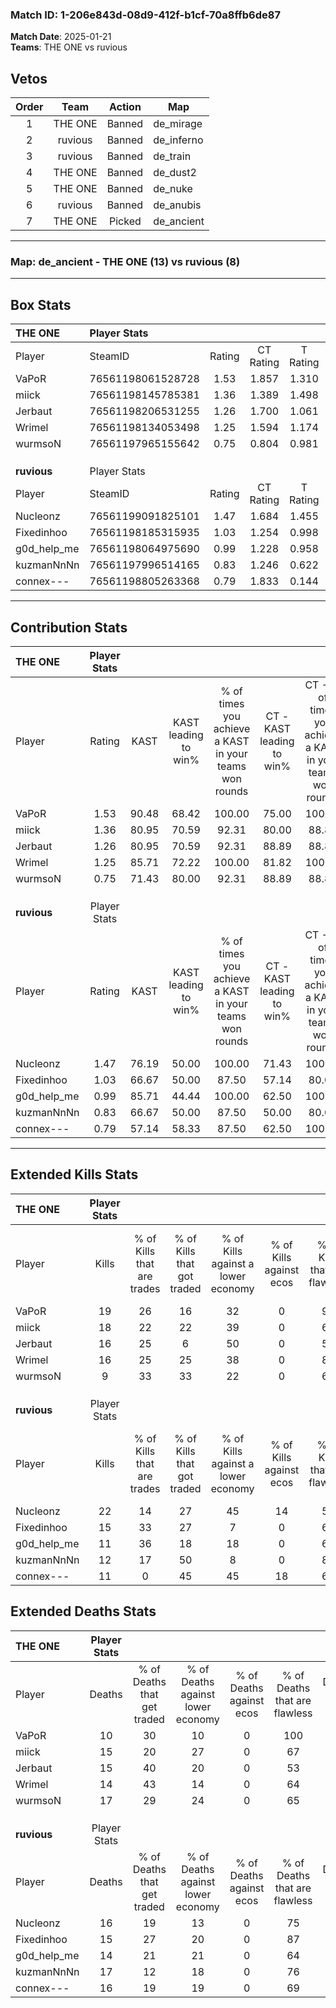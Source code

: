 ### Match ID: 1-206e843d-08d9-412f-b1cf-70a8ffb6de87  
**Match Date**: 2025-01-21  
**Teams**: THE ONE vs ruvious  

## Vetos  

| Order | Team | Action | Map |
| :---: | :--: | :----: | --- |
| 1 | THE ONE | Banned | de_mirage |
| 2 | ruvious | Banned | de_inferno |
| 3 | ruvious | Banned | de_train |
| 4 | THE ONE | Banned | de_dust2 |
| 5 | THE ONE | Banned | de_nuke |
| 6 | ruvious | Banned | de_anubis |
| 7 | THE ONE | Picked | de_ancient |

---  

### **Map**: de_ancient - THE ONE (13) vs ruvious (8)  
---  

## Box Stats  

| **THE ONE** | Player Stats      |        |           |          |       |       |       |         |        |      |     |
| :- | :- | :-: | :-: | :-: | :-: | :-: | :-: | :-: | :-: | :-: | :-: |
| Player      | SteamID           | Rating | CT Rating | T Rating | KAST  |  ADR  | Kills | Assists | Deaths | K/D  | HS% |
| VaPoR       | 76561198061528728 |  1.53  |   1.857   |  1.310   | 90.48 | 83.2  |  19   |    3    |   10   | 1.90 | 21  |
| miick       | 76561198145785381 |  1.36  |   1.389   |  1.498   | 80.95 | 98.0  |  18   |    7    |   15   | 1.20 | 77  |
| Jerbaut     | 76561198206531255 |  1.26  |   1.700   |  1.061   | 80.95 | 87.2  |  16   |   11    |   15   | 1.07 | 31  |
| Wrimel      | 76561198134053498 |  1.25  |   1.594   |  1.174   | 85.71 | 69.8  |  16   |    8    |   14   | 1.14 | 62  |
| wurmsoN     | 76561197965155642 |  0.75  |   0.804   |  0.981   | 71.43 | 64.7  |   9   |    5    |   17   | 0.53 | 44  |
|             |                   |        |           |          |       |       |       |         |        |      |     |
|             |                   |        |           |          |       |       |       |         |        |      |     |
|             |                   |        |           |          |       |       |       |         |        |      |     |
| **ruvious** | Player Stats      |        |           |          |       |       |       |         |        |      |     |
| Player      | SteamID           | Rating | CT Rating | T Rating | KAST  |  ADR  | Kills | Assists | Deaths | K/D  | HS% |
| Nucleonz    | 76561199091825101 |  1.47  |   1.684   |  1.455   | 76.19 | 105.9 |  22   |    4    |   16   | 1.38 | 54  |
| Fixedinhoo  | 76561198185315935 |  1.03  |   1.254   |  0.998   | 66.67 | 70.4  |  15   |    4    |   15   | 1.00 | 60  |
| g0d_help_me | 76561198064975690 |  0.99  |   1.228   |  0.958   | 85.71 | 60.3  |  11   |    2    |   14   | 0.79 | 54  |
| kuzmanNnNn  | 76561197996514165 |  0.83  |   1.246   |  0.622   | 66.67 | 60.6  |  12   |    6    |   17   | 0.71 | 75  |
| connex---   | 76561198805263368 |  0.79  |   1.833   |  0.144   | 57.14 | 72.2  |  11   |    7    |   16   | 0.69 | 63  |
---  

## Contribution Stats  

| **THE ONE** | Player Stats |       |                      |                                                        |                           |                                                             |                          |                                                            |
| :- | :-: | :-: | :-: | :-: | :-: | :-: | :-: | :-: |
| Player      |    Rating    | KAST  | KAST leading to win% | % of times you achieve a KAST in your teams won rounds | CT - KAST leading to win% | CT - % of times you achieve a KAST in your teams won rounds | T - KAST leading to win% | T - % of times you achieve a KAST in your teams won rounds |
| VaPoR       |     1.53     | 90.48 |        68.42         |                         100.00                         |           75.00           |                           100.00                            |          57.14           |                           100.00                           |
| miick       |     1.36     | 80.95 |        70.59         |                         92.31                          |           80.00           |                            88.89                            |          57.14           |                           100.00                           |
| Jerbaut     |     1.26     | 80.95 |        70.59         |                         92.31                          |           88.89           |                            88.89                            |          50.00           |                           100.00                           |
| Wrimel      |     1.25     | 85.71 |        72.22         |                         100.00                         |           81.82           |                           100.00                            |          57.14           |                           100.00                           |
| wurmsoN     |     0.75     | 71.43 |        80.00         |                         92.31                          |           88.89           |                            88.89                            |          66.67           |                           100.00                           |
|             |              |       |                      |                                                        |                           |                                                             |                          |                                                            |
|             |              |       |                      |                                                        |                           |                                                             |                          |                                                            |
|             |              |       |                      |                                                        |                           |                                                             |                          |                                                            |
| **ruvious** | Player Stats |       |                      |                                                        |                           |                                                             |                          |                                                            |
| Player      |    Rating    | KAST  | KAST leading to win% | % of times you achieve a KAST in your teams won rounds | CT - KAST leading to win% | CT - % of times you achieve a KAST in your teams won rounds | T - KAST leading to win% | T - % of times you achieve a KAST in your teams won rounds |
| Nucleonz    |     1.47     | 76.19 |        50.00         |                         100.00                         |           71.43           |                           100.00                            |          33.33           |                           100.00                           |
| Fixedinhoo  |     1.03     | 66.67 |        50.00         |                         87.50                          |           57.14           |                            80.00                            |          42.86           |                           100.00                           |
| g0d_help_me |     0.99     | 85.71 |        44.44         |                         100.00                         |           62.50           |                           100.00                            |          30.00           |                           100.00                           |
| kuzmanNnNn  |     0.83     | 66.67 |        50.00         |                         87.50                          |           50.00           |                            80.00                            |          50.00           |                           100.00                           |
| connex---   |     0.79     | 57.14 |        58.33         |                         87.50                          |           62.50           |                           100.00                            |          50.00           |                           66.67                            |
---  

## Extended Kills Stats  

| **THE ONE** | Player Stats |                            |                            |                                    |                         |                              |                                 |                                       |                    |           |
| :- | :-: | :-: | :-: | :-: | :-: | :-: | :-: | :-: | :-: | :-: |
| Player      |    Kills     | % of Kills that are trades | % of Kills that got traded | % of Kills against a lower economy | % of Kills against ecos | % of Kills that are flawless | % of Kills that are close duels | % of Kills that are assisted by flash | Pistol Round Kills | AWP Kills |
| VaPoR       |      19      |             26             |             16             |                 32                 |            0            |              95              |                0                |                   5                   |         2          |     6     |
| miick       |      18      |             22             |             22             |                 39                 |            0            |              67              |                6                |                   6                   |         2          |     0     |
| Jerbaut     |      16      |             25             |             6              |                 50                 |            0            |              56              |                6                |                   6                   |         3          |     0     |
| Wrimel      |      16      |             25             |             25             |                 38                 |            0            |              81              |                0                |                   6                   |         3          |     0     |
| wurmsoN     |      9       |             33             |             33             |                 22                 |            0            |              67              |                0                |                  11                   |         0          |     0     |
|             |              |                            |                            |                                    |                         |                              |                                 |                                       |                    |           |
|             |              |                            |                            |                                    |                         |                              |                                 |                                       |                    |           |
|             |              |                            |                            |                                    |                         |                              |                                 |                                       |                    |           |
| **ruvious** | Player Stats |                            |                            |                                    |                         |                              |                                 |                                       |                    |           |
| Player      |    Kills     | % of Kills that are trades | % of Kills that got traded | % of Kills against a lower economy | % of Kills against ecos | % of Kills that are flawless | % of Kills that are close duels | % of Kills that are assisted by flash | Pistol Round Kills | AWP Kills |
| Nucleonz    |      22      |             14             |             27             |                 45                 |           14            |              59              |                0                |                   9                   |         1          |     0     |
| Fixedinhoo  |      15      |             33             |             27             |                 7                  |            0            |              67              |                7                |                   0                   |         4          |     0     |
| g0d_help_me |      11      |             36             |             18             |                 18                 |            0            |              64              |               18                |                   0                   |         0          |     0     |
| kuzmanNnNn  |      12      |             17             |             50             |                 8                  |            0            |              83              |                8                |                   0                   |         2          |     0     |
| connex---   |      11      |             0              |             45             |                 45                 |           18            |              64              |                0                |                   0                   |         0          |     3     |
## Extended Deaths Stats  

| **THE ONE** | Player Stats |                             |                                   |                          |                               |                            |                           |               |
| :- | :-: | :-: | :-: | :-: | :-: | :-: | :-: | :-: |
| Player      |    Deaths    | % of Deaths that get traded | % of Deaths against lower economy | % of Deaths against ecos | % of Deaths that are flawless | % of Deaths that are close | % of Deaths while blinded | Deaths to AWP |
| VaPoR       |      10      |             30              |                10                 |            0             |              100              |             0              |             0             |       1       |
| miick       |      15      |             20              |                27                 |            0             |              67               |             7              |             7             |       1       |
| Jerbaut     |      15      |             40              |                20                 |            0             |              53               |             7              |             7             |       1       |
| Wrimel      |      14      |             43              |                14                 |            0             |              64               |             7              |             0             |       0       |
| wurmsoN     |      17      |             29              |                24                 |            0             |              65               |             6              |             0             |       0       |
|             |              |                             |                                   |                          |                               |                            |                           |               |
|             |              |                             |                                   |                          |                               |                            |                           |               |
|             |              |                             |                                   |                          |                               |                            |                           |               |
| **ruvious** | Player Stats |                             |                                   |                          |                               |                            |                           |               |
| Player      |    Deaths    | % of Deaths that get traded | % of Deaths against lower economy | % of Deaths against ecos | % of Deaths that are flawless | % of Deaths that are close | % of Deaths while blinded | Deaths to AWP |
| Nucleonz    |      16      |             19              |                13                 |            0             |              75               |             0              |            13             |       2       |
| Fixedinhoo  |      15      |             27              |                20                 |            0             |              87               |             0              |             0             |       1       |
| g0d_help_me |      14      |             21              |                21                 |            0             |              64               |             0              |            14             |       1       |
| kuzmanNnNn  |      17      |             12              |                18                 |            0             |              76               |             6              |             0             |       0       |
| connex---   |      16      |             19              |                19                 |            0             |              69               |             6              |             6             |       2       |
